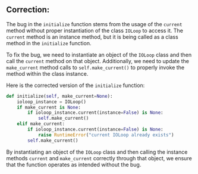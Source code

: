## Correction:

The bug in the `initialize` function stems from the usage of the `current` method without proper instantiation of the class `IOLoop` to access it. The `current` method is an instance method, but it is being called as a class method in the `initialize` function.

To fix the bug, we need to instantiate an object of the `IOLoop` class and then call the `current` method on that object. Additionally, we need to update the `make_current` method calls to `self.make_current()` to properly invoke the method within the class instance.

Here is the corrected version of the `initialize` function:

```python
def initialize(self, make_current=None):
    ioloop_instance = IOLoop()
    if make_current is None:
        if ioloop_instance.current(instance=False) is None:
            self.make_current()
    elif make_current:
        if ioloop_instance.current(instance=False) is None:
            raise RuntimeError("current IOLoop already exists")
        self.make_current()
```

By instantiating an object of the `IOLoop` class and then calling the instance methods `current` and `make_current` correctly through that object, we ensure that the function operates as intended without the bug.